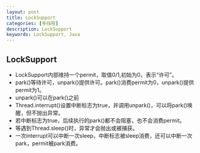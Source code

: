 ```yaml
---
layout: post
title: LockSupport
categories: [多线程]
description: LockSupport
keywords: LockSupport, Java
---
```


## LockSupport

- LockSupport内部维持一个permit，取值0/1,初始为0，表示“许可”。
- park()等待许可，unpark()提供许可。park()消费permit为0，unpark()提供permit为1。
- unpark()可以在park()之前
- Thread.interrupt()设置中断标志为true，并调用unpark()，可以将park()唤醒，但不抛出异常。
- 若中断标志为true，后续执行的park()都不会阻塞，也不会消费permit。
- 等遇到Thread.sleep()时，异常才会抛出或被捕获。
- 一次interrupt可以中断一次sleep，中断标志被sleep消费，还可以中断一次park，permit被park消费。